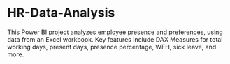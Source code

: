 # HR-Data-Analysis
This Power BI project analyzes employee presence and preferences, using data from an Excel workbook. Key features include DAX Measures for total working days, present days, presence percentage, WFH, sick leave, and more.

